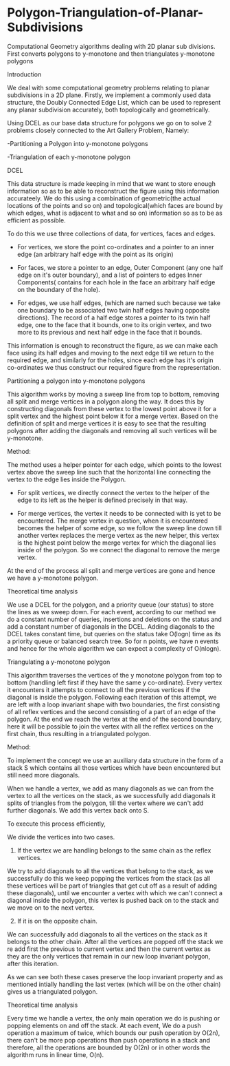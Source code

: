 # Polygon-Triangulation-of-Planar-Subdivisions
Computational Geometry algorithms dealing with 2D planar sub divisions. First converts polygons to y-monotone and then triangulates y-monotone polygons

Introduction

We deal with some computational geometry problems relating to planar subdivisions in a 2D plane. Firstly, we implement a commonly used data structure, the Doubly Connected Edge List, which can be used to represent any planar subdivision accurately, both topologically and geometrically.

Using DCEL as our base data structure for polygons we go on to solve 2 problems closely connected to the Art Gallery Problem, Namely:

-Partitioning a Polygon into y-monotone polygons

-Triangulation of each y-monotone polygon

DCEL

This data structure is made keeping in mind that we want to store enough information so as to be able to reconstruct the figure using this information accurateely. We do this using a combination of geometric(the actual locations of the points and so on) and topological(which faces are bound by which edges, what is adjacent to what and so on) information so as to be as efficient as possible.

To do this we use three collections of data, for vertices, faces and edges.

- For vertices, we store the point co-ordinates and a pointer to an inner edge (an arbitrary half edge with the point as its origin)

- For faces, we store a pointer to an edge, Outer Component (any one half edge on it's outer boundary), and a list of pointers to edges Inner Components( contains for each hole in the face an arbitrary half edge on the boundary of the hole).

- For edges, we use half edges, (which are named such because we take one boundary to be associated two twin half edges having opposite directions). The record of a half edge stores a pointer to its twin half edge, one to the face that it bounds, one to its origin vertex, and two more to its previous and next half edge in the face that it bounds.

This information is enough to reconstruct the figure, as we can make each face using its half edges and moving to the next edge till we return to the required edge, and similarly for the holes, since each edge has it's origin co-ordinates we thus construct our required figure from the representation.

Partitioning a polygon into y-monotone polygons

This algorithm works by moving a sweep line from top to bottom, removing all split and merge vertices in a polygon along the way. It does this by constructing diagonals from these vertex to the lowest point above it for a split vertex and the highest point below it for a merge vertex. Based on the definition of split and merge vertices it is easy to see that the resulting polygons after adding the diagonals and removing all such vertices will be y-monotone. 

Method: 

The method uses a helper pointer for each edge, which points to the lowest vertex above the sweep line such that the horizontal line connecting the vertex to the edge lies inside the Polygon.

- For split vertices, we directly connect the vertex to the helper of the edge to its left as the helper is defined precisely in that way. 

- For merge vertices, the vertex it needs to be connected with is yet to be encountered. The merge vertex in question, when it is encountered becomes the helper of some edge, so we follow the sweep line down till another vertex replaces the merge vertex as the new helper, this vertex is the highest point below the merge vertex for which the diagonal lies inside of the polygon. So we connect the diagonal to remove the merge vertex. 

At the end of the process all split and merge vertices are gone and hence we have a y-monotone polygon.

Theoretical time analysis 

We use a DCEL for the polygon, and a priority queue (our status) to store the lines as we sweep down. For each event, according to our method we do a constant number of queries, insertions and deletions on the status and add a constant number of diagonals in the DCEL. Adding diagonals to the DCEL takes constant time, but queries on the status take O(logn) time as its a priority queue or balanced search tree. So for n points, we have n events and hence for the whole algorithm we can expect a complexity of O(nlogn).

Triangulating a y-monotone polygon

This algorithm traverses the vertices of the y monotone polygon from top to bottom (handling left first if they have the same y co-ordinate).
Every vertex it encounters it attempts to connect to all the previous vertices if the diagonal is inside the polygon. 
Following each iteration of this attempt, we are left with a loop invariant shape with two boundaries, the first consisting of all reflex vertices and the second consisting of a part of an edge of the polygon.
At the end we reach the vertex at the end of the second boundary, here it will be possible to join the vertex with all the reflex vertices on the first chain, thus resulting in a triangulated polygon. 

Method: 

To implement the concept we use an auxiliary data structure in the form of a stack S which contains all those vertices which have been encountered but still need more diagonals. 

When we handle a vertex, we add as many diagonals as we can from the vertex to all the vertices on the stack, as we successfully add diagonals it splits of triangles from the polygon, till the vertex where we can't add further diagonals. We add this vertex back onto S. 

To execute this process efficiently, 

We divide the vertices into two cases. 

1. If the vertex we are handling belongs to the same chain as the reflex vertices. 

We try to add diagonals to all the vertices that belong to the stack, as we successfully do this we keep popping the vertices from the stack (as all these vertices will be part of triangles that get cut off as a result of adding these diagonals), until we encounter a vertex with which we can't connect a diagonal inside the polygon, this vertex is pushed back on to the stack and we move on to the next vertex. 

2. If it is on the opposite chain. 

We can successfully add diagonals to all the vertices on the stack as it belongs to the other chain. After all the vertices are popped off the stack we re add first the previous to current vertex and then the current vertex as they are the only vertices that remain in our new loop invariant polygon, after this iteration.

As we can see both these cases preserve the loop invariant property and as mentioned intially handling the last vertex (which will be on the other chain) gives us a triangulated polygon.

Theoretical time analysis 

Every time we handle a vertex, the only main operation we do is pushing or popping elements on and off the stack. At each event, We do a push operation a maximum of twice, which bounds our push operation by O(2n), there can't be more pop operations than push operations in a stack and therefore, all the operations are bounded by O(2n) or in other words the algorithm runs in linear time, O(n).
